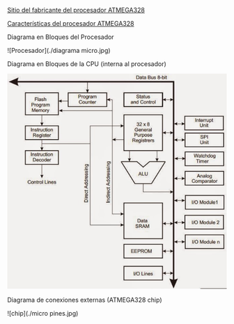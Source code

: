 [Sitio del fabricante del procesador ATMEGA328](http://www.atmel.com/)

[Características del procesador ATMEGA328](http://www.atmel.com/devices/ATMEGA328.aspx)

Diagrama en Bloques del Procesador

![Procesador](./diagrama micro.jpg)

Diagrama en Bloques de la CPU (interna al procesador)

![CPU](./AVR_CPU.jpg)

Diagrama de conexiones externas (ATMEGA328 chip)

![chip](./micro pines.jpg)
